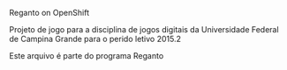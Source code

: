 Reganto on OpenShift

Projeto de jogo para a disciplina de jogos digitais da Universidade Federal de Campina Grande para o perido letivo 2015.2

Este arquivo é parte do programa Reganto